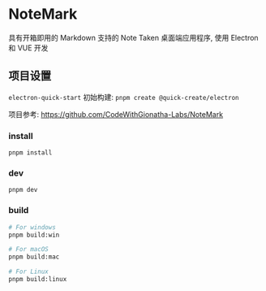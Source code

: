 # NoteMark
具有开箱即用的 Markdown 支持的 Note Taken 桌面端应用程序, 使用 Electron 和 VUE 开发

## 项目设置
`electron-quick-start` 初始构建: `pnpm create @quick-create/electron`

项目参考: https://github.com/CodeWithGionatha-Labs/NoteMark

### install
`pnpm install`
### dev
`pnpm dev`
### build
```bash
# For windows
pnpm build:win

# For macOS
pnpm build:mac

# For Linux
pnpm build:linux
```